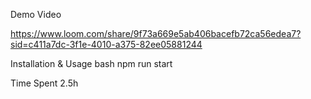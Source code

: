Demo Video

https://www.loom.com/share/9f73a669e5ab406bacefb72ca56edea7?sid=c411a7dc-3f1e-4010-a375-82ee05881244

Installation & Usage
bash
npm run start

Time Spent
2.5h
